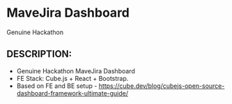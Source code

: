 # MaveJira Dashboard
Genuine Hackathon

## DESCRIPTION:
- Genuine Hackathon MaveJira Dashboard
- FE Stack: Cube.js + React + Bootstrap.
- Based on FE and BE setup - https://cube.dev/blog/cubejs-open-source-dashboard-framework-ultimate-guide/


